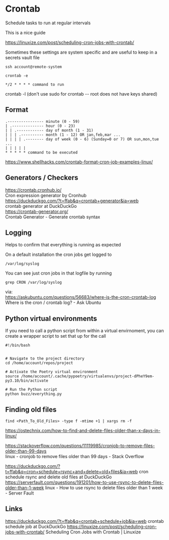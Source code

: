 # Crontab

Schedule tasks to run at regular intervals

This is a nice guide

https://linuxize.com/post/scheduling-cron-jobs-with-crontab/

Sometimes these settings are system specific and are useful to keep in a secrets vault file

```
ssh account@remote-system
```

```
crontab -e

*/2 * * * * command to run
```

crontab -l
(don't use sudo for crontab -- root does not have keys shared)

## Format

```
.---------------- minute (0 - 59)
| .-------------- hour (0 - 23)
| | .------------ day of month (1 - 31)
| | | .---------- month (1 - 12) OR jan,feb,mar ...
| | | | .-------- day of week (0 - 6) (Sunday=0 or 7) OR sun,mon,tue ...
| | | | |
* * * * * command to be executed
```

https://www.shellhacks.com/crontab-format-cron-job-examples-linux/

## Generators / Checkers

https://crontab.cronhub.io/  
Cron expression generator by Cronhub  
https://duckduckgo.com/?t=ffab&q=crontab+generator&ia=web  
crontab generator at DuckDuckGo  
https://crontab-generator.org/  
Crontab Generator - Generate crontab syntax  

## Logging

Helps to confirm that everything is running as expected

On a default installation the cron jobs get logged to

```
/var/log/syslog
```

You can see just cron jobs in that logfile by running

```
grep CRON /var/log/syslog
```

via:   
https://askubuntu.com/questions/56683/where-is-the-cron-crontab-log  
Where is the cron / crontab log? - Ask Ubuntu  


## Python virtual environments

If you need to call a python script from within a virtual envirnoment, you can create a wrapper script to set that up for the call

```
#!/bin/bash


# Navigate to the project directory
cd /home/account/repos/project

# Activate the Poetry virtual environment
source /home/account/.cache/pypoetry/virtualenvs/project-dPheY9em-py3.10/bin/activate

# Run the Python script
python buzz/everything.py

```


## Finding old files

```
find <Path_To_Old_Files> -type f -mtime +1 | xargs rm -f
```

https://ostechnix.com/how-to-find-and-delete-files-older-than-x-days-in-linux/

https://stackoverflow.com/questions/11119985/cronjob-to-remove-files-older-than-99-days  
linux - cronjob to remove files older than 99 days - Stack Overflow  

https://duckduckgo.com/?t=ffab&q=cron+schedule+rsync+and+delete+old+files&ia=web
cron schedule rsync and delete old files at DuckDuckGo
https://serverfault.com/questions/191201/how-to-use-rsync-to-delete-files-older-than-1-week
linux - How to use rsync to delete files older than 1 week - Server Fault


## Links

https://duckduckgo.com/?t=ffab&q=crontab+schedule+job&ia=web
crontab schedule job at DuckDuckGo
https://linuxize.com/post/scheduling-cron-jobs-with-crontab/
Scheduling Cron Jobs with Crontab | Linuxize


